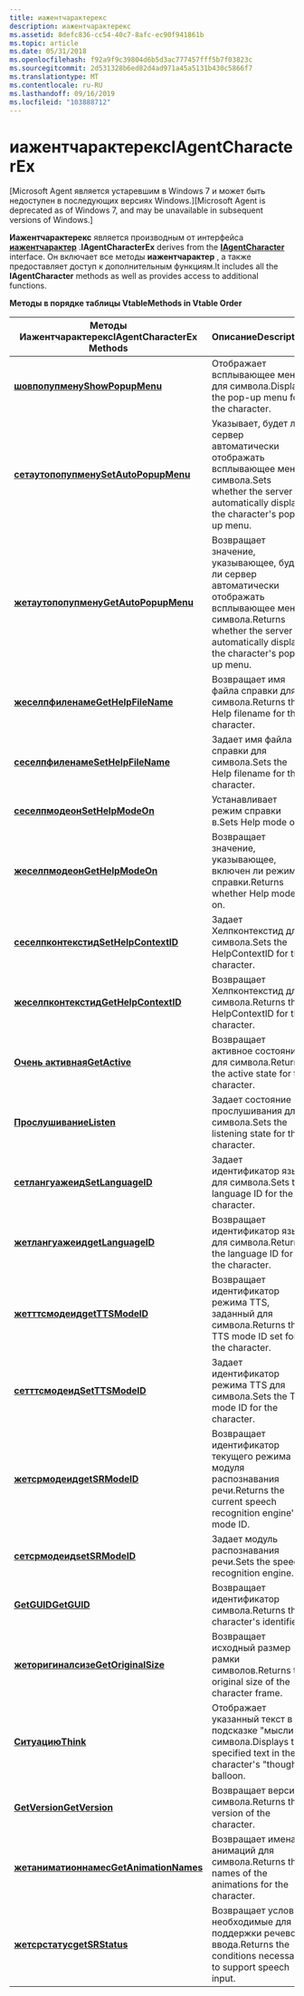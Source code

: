 ```yaml
---
title: иажентчарактерекс
description: иажентчарактерекс
ms.assetid: 8defc836-cc54-40c7-8afc-ec90f941861b
ms.topic: article
ms.date: 05/31/2018
ms.openlocfilehash: f92a9f9c39804d6b5d3ac777457fff5b7f03823c
ms.sourcegitcommit: 2d531328b6ed82d4ad971a45a5131b430c5866f7
ms.translationtype: MT
ms.contentlocale: ru-RU
ms.lasthandoff: 09/16/2019
ms.locfileid: "103888712"
---
```

# <a name="iagentcharacterex"></a><span data-ttu-id="74c7d-103">иажентчарактерекс</span><span class="sxs-lookup"><span data-stu-id="74c7d-103">IAgentCharacterEx</span></span>

<span data-ttu-id="74c7d-104">\[Microsoft Agent является устаревшим в Windows 7 и может быть недоступен в последующих версиях Windows.\]</span><span class="sxs-lookup"><span data-stu-id="74c7d-104">\[Microsoft Agent is deprecated as of Windows 7, and may be unavailable in subsequent versions of Windows.\]</span></span>

<span data-ttu-id="74c7d-105">**Иажентчарактерекс** является производным от интерфейса [**иажентчарактер**](iagentcharacter.md) .</span><span class="sxs-lookup"><span data-stu-id="74c7d-105">**IAgentCharacterEx** derives from the [**IAgentCharacter**](iagentcharacter.md) interface.</span></span> <span data-ttu-id="74c7d-106">Он включает все методы **иажентчарактер** , а также предоставляет доступ к дополнительным функциям.</span><span class="sxs-lookup"><span data-stu-id="74c7d-106">It includes all the **IAgentCharacter** methods as well as provides access to additional functions.</span></span>

<span data-ttu-id="74c7d-107">**Методы в порядке таблицы Vtable**</span><span class="sxs-lookup"><span data-stu-id="74c7d-107">**Methods in Vtable Order**</span></span>



| <span data-ttu-id="74c7d-108">Методы Иажентчарактерекс</span><span class="sxs-lookup"><span data-stu-id="74c7d-108">IAgentCharacterEx Methods</span></span>                                         | <span data-ttu-id="74c7d-109">Описание</span><span class="sxs-lookup"><span data-stu-id="74c7d-109">Description</span></span>                                                                    |
|-------------------------------------------------------------------|--------------------------------------------------------------------------------|
| [<span data-ttu-id="74c7d-110">**шовпопупмену**</span><span class="sxs-lookup"><span data-stu-id="74c7d-110">**ShowPopupMenu**</span></span>](iagentcharacterex--showpopupmenu.md)         | <span data-ttu-id="74c7d-111">Отображает всплывающее меню для символа.</span><span class="sxs-lookup"><span data-stu-id="74c7d-111">Displays the pop-up menu for the character.</span></span>                                    |
| [<span data-ttu-id="74c7d-112">**сетаутопопупмену**</span><span class="sxs-lookup"><span data-stu-id="74c7d-112">**SetAutoPopupMenu**</span></span>](iagentcharacterex--setautopopupmenu.md)   | <span data-ttu-id="74c7d-113">Указывает, будет ли сервер автоматически отображать всплывающее меню символа.</span><span class="sxs-lookup"><span data-stu-id="74c7d-113">Sets whether the server automatically displays the character's pop-up menu.</span></span>    |
| [<span data-ttu-id="74c7d-114">**жетаутопопупмену**</span><span class="sxs-lookup"><span data-stu-id="74c7d-114">**GetAutoPopupMenu**</span></span>](iagentcharacterex--getautopopupmenu.md)   | <span data-ttu-id="74c7d-115">Возвращает значение, указывающее, будет ли сервер автоматически отображать всплывающее меню символа.</span><span class="sxs-lookup"><span data-stu-id="74c7d-115">Returns whether the server automatically displays the character's pop-up menu.</span></span> |
| [<span data-ttu-id="74c7d-116">**жеселпфиленаме**</span><span class="sxs-lookup"><span data-stu-id="74c7d-116">**GetHelpFileName**</span></span>](iagentcharacterex--gethelpfilename.md)     | <span data-ttu-id="74c7d-117">Возвращает имя файла справки для символа.</span><span class="sxs-lookup"><span data-stu-id="74c7d-117">Returns the Help filename for the character.</span></span>                                   |
| [<span data-ttu-id="74c7d-118">**сеселпфиленаме**</span><span class="sxs-lookup"><span data-stu-id="74c7d-118">**SetHelpFileName**</span></span>](iagentcharacterex--sethelpfilename.md)     | <span data-ttu-id="74c7d-119">Задает имя файла справки для символа.</span><span class="sxs-lookup"><span data-stu-id="74c7d-119">Sets the Help filename for the character.</span></span>                                      |
| [<span data-ttu-id="74c7d-120">**сеселпмодеон**</span><span class="sxs-lookup"><span data-stu-id="74c7d-120">**SetHelpModeOn**</span></span>](iagentcharacterex--sethelpmodeon.md)         | <span data-ttu-id="74c7d-121">Устанавливает режим справки в.</span><span class="sxs-lookup"><span data-stu-id="74c7d-121">Sets Help mode on.</span></span>                                                             |
| [<span data-ttu-id="74c7d-122">**жеселпмодеон**</span><span class="sxs-lookup"><span data-stu-id="74c7d-122">**GetHelpModeOn**</span></span>](iagentcharacterex--gethelpmodeon.md)         | <span data-ttu-id="74c7d-123">Возвращает значение, указывающее, включен ли режим справки.</span><span class="sxs-lookup"><span data-stu-id="74c7d-123">Returns whether Help mode is on.</span></span>                                               |
| [<span data-ttu-id="74c7d-124">**сеселпконтекстид**</span><span class="sxs-lookup"><span data-stu-id="74c7d-124">**SetHelpContextID**</span></span>](iagentcharacterex--sethelpcontextid.md)   | <span data-ttu-id="74c7d-125">Задает Хелпконтекстид для символа.</span><span class="sxs-lookup"><span data-stu-id="74c7d-125">Sets the HelpContextID for the character.</span></span>                                      |
| [<span data-ttu-id="74c7d-126">**жеселпконтекстид**</span><span class="sxs-lookup"><span data-stu-id="74c7d-126">**GetHelpContextID**</span></span>](iagentcharacterex--gethelpcontextid.md)   | <span data-ttu-id="74c7d-127">Возвращает Хелпконтекстид для символа.</span><span class="sxs-lookup"><span data-stu-id="74c7d-127">Returns the HelpContextID for the character.</span></span>                                   |
| [<span data-ttu-id="74c7d-128">**Очень активная**</span><span class="sxs-lookup"><span data-stu-id="74c7d-128">**GetActive**</span></span>](iagentcharacterex--getactive.md)                 | <span data-ttu-id="74c7d-129">Возвращает активное состояние для символа.</span><span class="sxs-lookup"><span data-stu-id="74c7d-129">Returns the active state for the character.</span></span>                                    |
| [<span data-ttu-id="74c7d-130">**Прослушивание**</span><span class="sxs-lookup"><span data-stu-id="74c7d-130">**Listen**</span></span>](iagentcharacterex--listen.md)                       | <span data-ttu-id="74c7d-131">Задает состояние прослушивания для символа.</span><span class="sxs-lookup"><span data-stu-id="74c7d-131">Sets the listening state for the character.</span></span>                                    |
| [<span data-ttu-id="74c7d-132">**сетлангуажеид**</span><span class="sxs-lookup"><span data-stu-id="74c7d-132">**SetLanguageID**</span></span>](iagentcharacterex--setlanguageid.md)         | <span data-ttu-id="74c7d-133">Задает идентификатор языка для символа.</span><span class="sxs-lookup"><span data-stu-id="74c7d-133">Sets the language ID for the character.</span></span>                                        |
| [<span data-ttu-id="74c7d-134">**жетлангуажеид**</span><span class="sxs-lookup"><span data-stu-id="74c7d-134">**getLanguageID**</span></span>](iagentcharacterex--getlanguageid.md)         | <span data-ttu-id="74c7d-135">Возвращает идентификатор языка для символа.</span><span class="sxs-lookup"><span data-stu-id="74c7d-135">Returns the language ID for the character.</span></span>                                     |
| [<span data-ttu-id="74c7d-136">**жетттсмодеид**</span><span class="sxs-lookup"><span data-stu-id="74c7d-136">**getTTSModeID**</span></span>](iagentcharacterex--getttsmodeid.md)           | <span data-ttu-id="74c7d-137">Возвращает идентификатор режима TTS, заданный для символа.</span><span class="sxs-lookup"><span data-stu-id="74c7d-137">Returns the TTS mode ID set for the character.</span></span>                                 |
| [<span data-ttu-id="74c7d-138">**сетттсмодеид**</span><span class="sxs-lookup"><span data-stu-id="74c7d-138">**SetTTSModeID**</span></span>](iagentcharacterex--setttsmodeid.md)           | <span data-ttu-id="74c7d-139">Задает идентификатор режима TTS для символа.</span><span class="sxs-lookup"><span data-stu-id="74c7d-139">Sets the TTS mode ID for the character.</span></span>                                        |
| [<span data-ttu-id="74c7d-140">**жетсрмодеид**</span><span class="sxs-lookup"><span data-stu-id="74c7d-140">**getSRModeID**</span></span>](iagentcharacterex--getsrmodeid.md)             | <span data-ttu-id="74c7d-141">Возвращает идентификатор текущего режима модуля распознавания речи.</span><span class="sxs-lookup"><span data-stu-id="74c7d-141">Returns the current speech recognition engine's mode ID.</span></span>                       |
| [<span data-ttu-id="74c7d-142">**сетсрмодеид**</span><span class="sxs-lookup"><span data-stu-id="74c7d-142">**setSRModeID**</span></span>](iagentcharacterex--setsrmodeid.md)             | <span data-ttu-id="74c7d-143">Задает модуль распознавания речи.</span><span class="sxs-lookup"><span data-stu-id="74c7d-143">Sets the speech recognition engine.</span></span>                                            |
| [<span data-ttu-id="74c7d-144">**GetGUID**</span><span class="sxs-lookup"><span data-stu-id="74c7d-144">**GetGUID**</span></span>](iagentcharacterex--getguid.md)                     | <span data-ttu-id="74c7d-145">Возвращает идентификатор символа.</span><span class="sxs-lookup"><span data-stu-id="74c7d-145">Returns the character's identifier.</span></span>                                            |
| [<span data-ttu-id="74c7d-146">**жеторигиналсизе**</span><span class="sxs-lookup"><span data-stu-id="74c7d-146">**GetOriginalSize**</span></span>](iagentcharacterex--getoriginalsize.md)     | <span data-ttu-id="74c7d-147">Возвращает исходный размер рамки символов.</span><span class="sxs-lookup"><span data-stu-id="74c7d-147">Returns the original size of the character frame.</span></span>                              |
| [<span data-ttu-id="74c7d-148">**Ситуацию**</span><span class="sxs-lookup"><span data-stu-id="74c7d-148">**Think**</span></span>](iagentcharacterex--think.md)                         | <span data-ttu-id="74c7d-149">Отображает указанный текст в подсказке "мысли" символа.</span><span class="sxs-lookup"><span data-stu-id="74c7d-149">Displays the specified text in the character's "thought" balloon.</span></span>              |
| [<span data-ttu-id="74c7d-150">**GetVersion**</span><span class="sxs-lookup"><span data-stu-id="74c7d-150">**GetVersion**</span></span>](iagentcharacterex--getversion.md)               | <span data-ttu-id="74c7d-151">Возвращает версию символа.</span><span class="sxs-lookup"><span data-stu-id="74c7d-151">Returns the version of the character.</span></span>                                          |
| [<span data-ttu-id="74c7d-152">**жетаниматионнамес**</span><span class="sxs-lookup"><span data-stu-id="74c7d-152">**GetAnimationNames**</span></span>](iagentcharacterex--getanimationnames.md) | <span data-ttu-id="74c7d-153">Возвращает имена анимаций для символа.</span><span class="sxs-lookup"><span data-stu-id="74c7d-153">Returns the names of the animations for the character.</span></span>                         |
| [<span data-ttu-id="74c7d-154">**жетсрстатус**</span><span class="sxs-lookup"><span data-stu-id="74c7d-154">**getSRStatus**</span></span>](iagentcharacterex--getsrstatus.md)             | <span data-ttu-id="74c7d-155">Возвращает условия, необходимые для поддержки речевого ввода.</span><span class="sxs-lookup"><span data-stu-id="74c7d-155">Returns the conditions necessary to support speech input.</span></span>                      |



 

 

 




